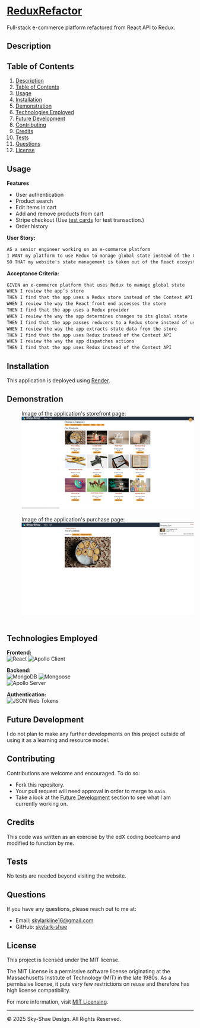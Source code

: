 # [ReduxRefactor](https://redux-store-2rvq.onrender.com/)
Full-stack e-commerce platform refactored from React API to Redux.

## Description


## Table of Contents
1. [Description](#description)
2. [Table of Contents](#table-of-contents)
3. [Usage](#usage)
4. [Installation](#installation)
5. [Demonstration](#demonstration)
6. [Technologies Employed](#technologies-employed)
7. [Future Development](#future-development)
8. [Contributing](#contributing)
9. [Credits](#credits)
10. [Tests](#tests)
11. [Questions](#questions)
12. [License](#license)

## Usage
**Features**
- User authentication
- Product search
- Edit items in cart
- Add and remove products from cart
- Stripe checkout (Use [test cards](https://www.paypalobjects.com/en_GB/vhelp/paypalmanager_help/credit_card_numbers.htm) for test transaction.)
- Order history

**User Story:**
```md
AS a senior engineer working on an e-commerce platform
I WANT my platform to use Redux to manage global state instead of the Context API
SO THAT my website's state management is taken out of the React ecosystem
```

**Acceptance Criteria:**
```md
GIVEN an e-commerce platform that uses Redux to manage global state
WHEN I review the app’s store
THEN I find that the app uses a Redux store instead of the Context API
WHEN I review the way the React front end accesses the store
THEN I find that the app uses a Redux provider
WHEN I review the way the app determines changes to its global state
THEN I find that the app passes reducers to a Redux store instead of using the Context API
WHEN I review the way the app extracts state data from the store
THEN I find that the app uses Redux instead of the Context API
WHEN I review the way the app dispatches actions
THEN I find that the app uses Redux instead of the Context API
```

## Installation
This application is deployed using [Render](https://redux-store-2rvq.onrender.com/).

## Demonstration
   <div style="margin-left: 40px;">
   Image of the application's storefront page:<br/>
   <img src="./assets/storefront.png" alt="Desktop demonstration video" width="550"/>
   </div>
   <br/>

   <div style="margin-left: 40px;">
   Image of the application's purchase page:<br/>
   <img src="./assets/purchase.png" alt="Screenshot" width="550"/>
   </div>
   <br/>

## Technologies Employed
**Frontend:**  
   ![React](https://img.shields.io/badge/-React-20232A?logo=react&logoColor=61DAFB) 
   ![Apollo Client](https://img.shields.io/badge/-Apollo%20Client-311C87?logo=apollographql&logoColor=white) 

**Backend:**  
   ![MongoDB](https://img.shields.io/badge/-MongoDB-47A248?logo=mongodb&logoColor=white) 
   ![Mongoose](https://img.shields.io/badge/-Mongoose-880000?logo=mongodb&logoColor=white)   
   ![Apollo Server](https://img.shields.io/badge/-Apollo%20Server-311C87?logo=apollographql&logoColor=white) 

**Authentication:**  
   ![JSON Web Tokens](https://img.shields.io/badge/-JSON%20Web%20Tokens-000000?logo=jsonwebtokens&logoColor=white)


## Future Development
I do not plan to make any further developments on this project outside of using it as a learning and resource model.

## Contributing
Contributions are welcome and encouraged. To do so:
- Fork this repository.  
- Your pull request will need approval in order to merge to `main`.  
- Take a look at the [Future Development](#future-development) section to see what I am currently working on.

## Credits
This code was written as an exercise by the edX coding bootcamp and modified to function by me.

## Tests
No tests are needed beyond visiting the website.

## Questions
If you have any questions, please reach out to me at:
- Email: [skylarkline16@gmail.com](mailto:skylarkline16@gmail.com)
- GitHub: [skylark-shae](https://github.com/skylark-shae)

## License

This project is licensed under the MIT license.

The MIT License is a permissive software license originating at the Massachusetts Institute of Technology (MIT) in the late 1980s. As a permissive license, it puts very few restrictions on reuse and therefore has high license compatibility.

For more information, visit [MIT Licensing](https://choosealicense.com/licenses/mit/).

---

© 2025 Sky-Shae Design. All Rights Reserved.
